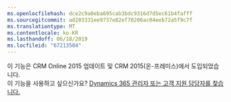 ```yaml
---
ms.openlocfilehash: dce2c9a0eba695cab3bdc9316d7d5ec61b4fafff
ms.sourcegitcommit: ad203331ee9737e82ef70206ac04eeb72a5f9c7f
ms.translationtype: MT
ms.contentlocale: ko-KR
ms.lasthandoff: 06/18/2019
ms.locfileid: "67213584"
---
```

이 기능은 CRM Online 2015 업데이트 및 CRM 2015(온-프레미스)에서 도입되었습니다.   
 이 기능을 사용하고 싶으신가요? [Dynamics 365 관리자 또는 고객 지원 담당자를 찾습니다.](../basics/find-administrator-support.md)